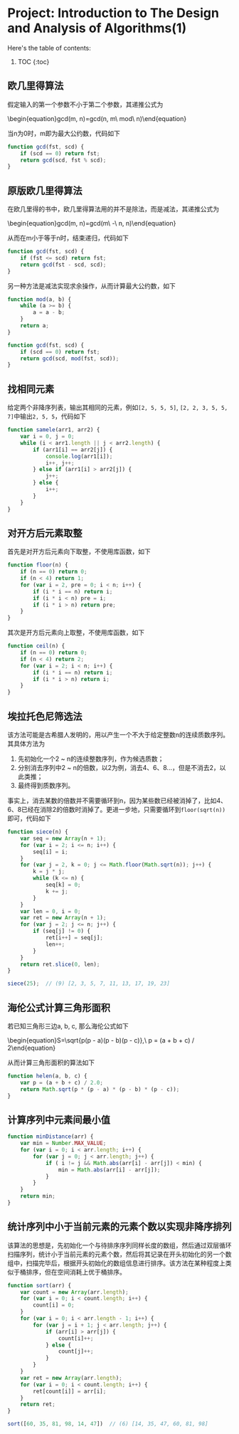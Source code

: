 # Project: Introduction to The Design and Analysis of Algorithms(1)

Here's the table of contents:

1. TOC
{:toc}

## 欧几里得算法

假定输入的第一个参数不小于第二个参数，其递推公式为

\begin{equation}gcd(m, n)=gcd(n, m\ mod\ n)\end{equation}

当n为0时，m即为最大公约数，代码如下

```javascript
function gcd(fst, scd) {
    if (scd == 0) return fst;
    return gcd(scd, fst % scd);
}
```

## 原版欧几里得算法

在欧几里得的书中，欧几里得算法用的并不是除法，而是减法，其递推公式为

\begin{equation}gcd(m, n)=gcd(m\ -\ n, n)\end{equation}

从而在m小于等于n时，结束递归，代码如下

```javascript
function gcd(fst, scd) {
    if (fst <= scd) return fst;
    return gcd(fst - scd, scd);
}
```

另一种方法是减法实现求余操作，从而计算最大公约数，如下

```javascript
function mod(a, b) {
    while (a >= b) {
        a = a - b;
    }
    return a;
}

function gcd(fst, scd) {
    if (scd == 0) return fst;
    return gcd(scd, mod(fst, scd));
}
```

## 找相同元素

给定两个非降序列表，输出其相同的元素，例如`[2, 5, 5, 5]`, `[2, 2, 3, 5, 5, 7]`中输出`2, 5, 5`，代码如下

```javascript
function samele(arr1, arr2) {
    var i = 0, j = 0;
    while (i < arr1.length || j < arr2.length) {
        if (arr1[i] == arr2[j]) {
            console.log(arr1[i]);
            i++, j++;
        } else if (arr1[i] > arr2[j]) {
            j++;
        } else {
            i++;
        }
    }
}
```

## 对开方后元素取整

首先是对开方后元素向下取整，不使用库函数，如下

```javascript
function floor(n) {
    if (n == 0) return 0;
    if (n < 4) return 1;
    for (var i = 2, pre = 0; i < n; i++) {
        if (i * i == n) return i;
        if (i * i < n) pre = i;
        if (i * i > n) return pre;
    }
}
```

其次是开方后元素向上取整，不使用库函数，如下

```javascript
function ceil(n) {
    if (n == 0) return 0;
    if (n < 4) return 2;
    for (var i = 2; i < n; i++) {
        if (i * i == n) return i;
        if (i * i > n) return i;
    }
}
```

## 埃拉托色尼筛选法

该方法可能是古希腊人发明的，用以产生一个不大于给定整数n的连续质数序列。其具体方法为

1. 先初始化一个2 ~ n的连续整数序列，作为候选质数；
2. 分别消去序列中2 ~ n的倍数，以2为例，消去4、6、8...，但是不消去2，以此类推；
3. 最终得到质数序列。

事实上，消去某数的倍数并不需要循环到n，因为某些数已经被消掉了，比如4、6、8已经在消除2的倍数时消掉了。更进一步地，只需要循环到`floor(sqrt(n))`即可，代码如下

```javascript
function siece(n) {
    var seq = new Array(n + 1);
    for (var i = 2; i <= n; i++) {
        seq[i] = i;
    }
    for (var j = 2, k = 0; j <= Math.floor(Math.sqrt(n)); j++) {
        k = j * j;
        while (k <= n) {
            seq[k] = 0;
            k += j;
        }
    }
    var len = 0, i = 0;
    var ret = new Array(n + 1);
    for (var j = 2; j <= n; j++) {
        if (seq[j] != 0) {
            ret[i++] = seq[j];
            len++;
        }
    }
    return ret.slice(0, len);
}

siece(25);  // (9) [2, 3, 5, 7, 11, 13, 17, 19, 23]
```

## 海伦公式计算三角形面积

若已知三角形三边a, b, c, 那么海伦公式如下

\begin{equation}S=\sqrt{p(p - a)(p - b)(p - c)},\ p = (a + b + c) / 2\end{equation}

从而计算三角形面积的算法如下

```javascript
function helen(a, b, c) {
    var p = (a + b + c) / 2.0;
    return Math.sqrt(p * (p - a) * (p - b) * (p - c));
}
```

## 计算序列中元素间最小值

```javascript
function minDistance(arr) {
    var min = Number.MAX_VALUE;
    for (var i = 0; i < arr.length; i++) {
        for (var j = 0; j < arr.length; j++) {
            if ( i != j && Math.abs(arr[i] - arr[j]) < min) {
                min = Math.abs(arr[i] - arr[j]);
            }
        }
    }
    return min;
}
```

## 统计序列中小于当前元素的元素个数以实现非降序排列

该算法的思想是，先初始化一个与待排序序列同样长度的数组，然后通过双层循环扫描序列，统计小于当前元素的元素个数，然后将其记录在开头初始化的另一个数组中，扫描完毕后，根据开头初始化的数组信息进行排序。该方法在某种程度上类似于桶排序，但在空间消耗上优于桶排序。

```javascript
function sort(arr) {
    var count = new Array(arr.length);
    for (var i = 0; i < count.length; i++) {
        count[i] = 0;
    }
    for (var i = 0; i < arr.length - 1; i++) {
        for (var j = i + 1; j < arr.length; j++) {
            if (arr[i] > arr[j]) {
                count[i]++;
            } else {
                count[j]++;
            }
        }
    }
    var ret = new Array(arr.length);
    for (var i = 0; i < count.length; i++) {
        ret[count[i]] = arr[i];
    }
    return ret;
}

sort([60, 35, 81, 98, 14, 47])  // (6) [14, 35, 47, 60, 81, 98]
```
